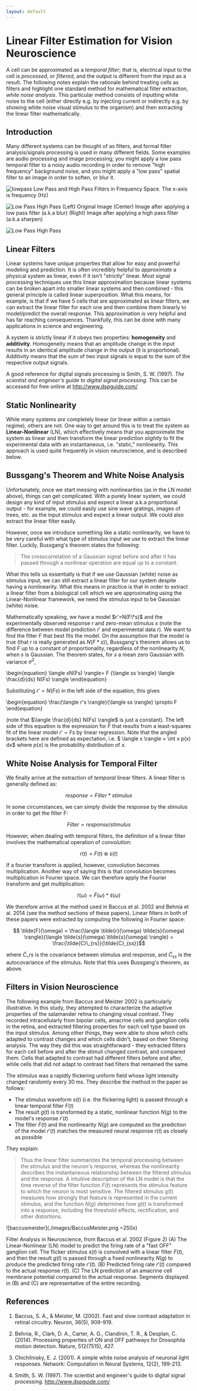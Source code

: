 ```yaml
---
layout: default
---
```


# Linear Filter Estimation for Vision Neuroscience

A cell can be approximated as a _temporal filter_; that is, electrical input to the cell is _processed_, or _filtered_, and the output is different from the input as a result. The following notes explain the rationale behind treating cells as filters and highlight one standard method for mathematical filter extraction, _white noise analysis_. This particular method consists of inputting white noise to the cell (either directly e.g. by injecting current or indirectly e.g. by showing white noise visual stimulus to the organism) and then extracting the linear filter mathematically.


## Introduction

Many different systems can be thought of as filters, and formal filter analysis/signals processing is used in many different fields. Some examples are audio processing and image processing; you might apply a low pass temporal filter to a noisy audio recording in order to remove "high frequency" background noise, and you might apply a "low pass" spatial filter to an image in order to soften, or blur it.


![lowpass](/images/lowpasshighpass.jpg)
Low Pass and High Pass Filters in Frequency Space. The x-axis is frequency (Hz)


![Low Pass High Pass](/images/LowPassHighPass-image.jpg)
(Left) Original Image (Center) Image after applying a low pass filter (a.k.a blur) (Right) Image after applying a high pass filter (a.k.a sharpen)

![Low Pass High Pass](/images/LowPassHighPass-image.jpg)

## Linear Filters

Linear systems have unique properties that allow for easy and powerful modeling and prediction. It is often incredibly helpful to _approximate_ a physical system as linear, even if it isn't "strictly" linear. Most signal processing techniques use this linear approximation because linear systems can be broken apart into smaller linear systems and then combined - this general principle is called linear superposition. What this means, for example, is that if we have 5 cells that are approximated as linear filters, we can extract the linear filter for each one and then combine them linearly to model/predict the overall response. This approximation is very helpful and has far reaching consequences. Thankfully, this can be done with many applications in science and engineering.

A system is strictly linear if it obeys two properties: **homogeneity** and **additivity**. Homogeneity means that an amplitude change in the input results in an identical amplitude change in the output (it is proportional). Additivity means that the sum of two input signals is equal to the sum of the respective output signals.

A good reference for digital signals processing is Smith, S. W. (1997). _The scientist and engineer's guide to digital signal processing._ This can be accessed for free online at <http://www.dspguide.com/>

## Static Nonlinearity

While many systems _are_ completely linear (or linear within a certain regime), others are not. One way to get around this is to treat the system as **Linear-Nonlinear** (LN), which effectively means that you approximate the system as linear and then transform the linear prediction _slightly_ to fit the experimental data with an instantaneous, i.e. "static," nonlinearity. This approach is used quite frequently in vision neuroscience, and is described below.

## Bussgang's Theorem and White Noise Analysis

Unfortunately, once we start messing with nonlinearities (as in the LN model above), things can get complicated. With a purely linear system, we could design any kind of input stimulus and expect a linear a.k.a proportional output - for example, we could easily use sine wave gratings, images of trees, etc. as the input stimulus and expect a linear output. We could also extract the linear filter easily.

However, once we introduce something like a static nonlinearity, we have to be very careful with what type of stimulus input we use to extract the linear filter. Luckily, Bussgang's theorem states the following:


> The crosscorrelation of a Gaussian signal before and after it has passed through a nonlinear operation are equal up to a constant.


What this tells us essentially is that if we use Gaussian (white) noise as stimulus input, we can still extract a linear filter for our system despite having a nonlinearity. What this means in practice is that in order to extract a linear filter from a biological cell which we are approximating using the Linear-Nonlinear framework, we need the stimulus input to be Gaussian (white) noise.

Mathematically speaking, we have a model $r'=N(F\*s)$ and the experimentally observed response $r$ and zero-mean stimulus $s$ (note the difference between model prediction $r'$ and experimental data $r$).  We want to find the filter $F$ that best fits the model.  On the assumption that the model is  true (that $r$ is really generated as $N(F*s)$), Bussgang's theorem allows us to find $F$ up to a constant of  proportionality, regardless of the nonlinearity $N$, when $s$ is Gaussian. The theorem states, for $s$  a mean zero Gaussian with variance $\sigma^2$,

\begin{equation}
\langle sN(Fs) \rangle= F {\langle ss \rangle} \langle \frac{d}{ds} N(Fs) \rangle
\end{equation}

Substituting $r'=N(Fs)$ in the left side of the equation, this gives

\begin{equation}
\frac{\langle r's \rangle}{\langle ss \rangle} \propto F
\end{equation}

(note that $\langle \frac{d}{ds} N(Fs) \rangle$ is just a constant). The left side of this equation is the expression for $F$ that results from a least-squares fit of the linear model $r'=Fs$ by linear regression. Note that the angled brackets here are defined as expectation, i.e. $ \langle x \rangle = \int x p(x) dx$ where $p(x)$ is the probability distribution of $x$.

## White Noise Analysis for Temporal Filter

We finally arrive at the extraction of _temporal_ linear filters. A linear filter is generally defined as:

$$ response = Filter*stimulus $$

In some circumstances, we can simply divide the response by the stimulus in order to get the filter F:

$$ Filter = response/stimulus $$

However, when dealing with temporal filters, the definition of a linear filter involves the mathematical operation of _convolution_:

$$ r(t) = F(t) \circledast s(t) $$

If a fourier transform is applied, however, convolution becomes multiplication. Another way of saying this is that convolution becomes multiplication in Fourier space. We can therefore apply the Fourier transform and get multiplication:

$$ \tilde{r}(\omega) = \tilde{F}(\omega) * \tilde{s}(\omega)$$

We therefore arrive at the method used in Baccus et al. 2002 and Behnia et al. 2014 (see the method sections of these papers). Linear filters in both of these papers were extracted by computing the following in Fourier space:

$$ \tilde{F}(\omega) = \frac{\langle \tilde{r}(\omega) \tilde{s}(\omega) \rangle}{\langle \tilde{s}(\omega) \tilde{s}(\omega) \rangle}  = \frac{\tilde{C}\_{rs}}{\tilde{C}_{ss}}$$

where $\tilde{C}\_{rs}$ is the covariance between stimulus and response, and $\tilde{C}_{ss}$ is the autocovariance of the stimulus. Note that this uses Bussgang's theorem, as above.







## Filters in Vision Neuroscience

The following example from Baccus and Meister 2002 is particularly illustrative. In this study, they attempted to characterize the adaptive properties of the salamander retina to changing visual contrast. They recorded intracellularly from bipolar cells, amacrine cells and ganglion cells in the retina, and extracted filtering properties for each cell type based on the input stimulus. Among other things, they were able to show *which* cells adapted to contrast changes and which cells didn't, based on their filtering analysis. The way they did this was straightforward - they extracted filters for each cell before and after the stimuli changed contrast, and compared them. Cells that adapted to contrast had different filters before and after, while cells that did not adapt to contrast had filters that remained the same.

The stimulus was a rapidly flickering uniform field whose light intensity changed randomly every 30 ms. They describe the method in the paper as follows:


* The stimulus waveform $s(t)$ (i.e. the flickering light) is passed through a linear temporal filter $F(t)$
* The result $g(t)$ is transformed by a static, nonlinear function $N(g)$ to the model's response $r'(t)$
* The filter $F(t)$ and the nonlinearity $N(g)$ are computed so the prediction of the model $r'(t)$ matches the measured neural response $r(t)$ as closely as possible


They explain:

> Thus the linear filter summarizes the temporal processing between the stimulus and the neuron's response, whereas the nonlinearity describes the instantaneous relationship between the filtered stimulus and the response. A intuitive description of the LN model is that the time reverse of the filter function $F(t)$ represents the stimulus feature to which the neuron is most sensitive. The filtered stimulus g(t) measures how strongly that feature is represented in the current stimulus, and the function $N(g)$ determines how $g(t)$ is transformed into a response, including the threshold effects, rectification, and other distortions.

![baccusmeister](./images/BaccusMeister.png =250x)

Filter Analysis in Neuroscience, from Baccus et al. 2002 (Figure 2) (A) The Linear-Nonlinear (LN) model to predict the firing rate of a "fast OFF" ganglion cell. The flicker stimulus $s(t)$ is convolved with a linear filter $F(t)$, and then the result $g(t)$ is passed through a fixed nonlinearity $N(g)$ to produce the predicted firing rate $r'(t)$. (B) Predicted firing rate $r'(t)$ compared to the actual response $r(t)$. (C) The LN prediction of an amacrine cell membrane potential compared to the actual response. Segments displayed in (B) and (C) are representative of the entire recording.




## References


1. Baccus, S. A., \& Meister, M. (2002). Fast and slow contrast adaptation in retinal circuitry. Neuron, 36(5), 909-919.

2. Behnia, R., Clark, D. A., Carter, A. G., Clandinin, T. R., \& Desplan, C. (2014). Processing properties of ON and OFF pathways for Drosophila motion detection. Nature, 512(7515), 427.

3. Chichilnisky, E. J. (2001). A simple white noise analysis of neuronal light responses. Network: Computation in Neural Systems, 12(2), 199-213.

4.  Smith, S. W. (1997). The scientist and engineer's guide to digital signal processing. <http://www.dspguide.com/>
